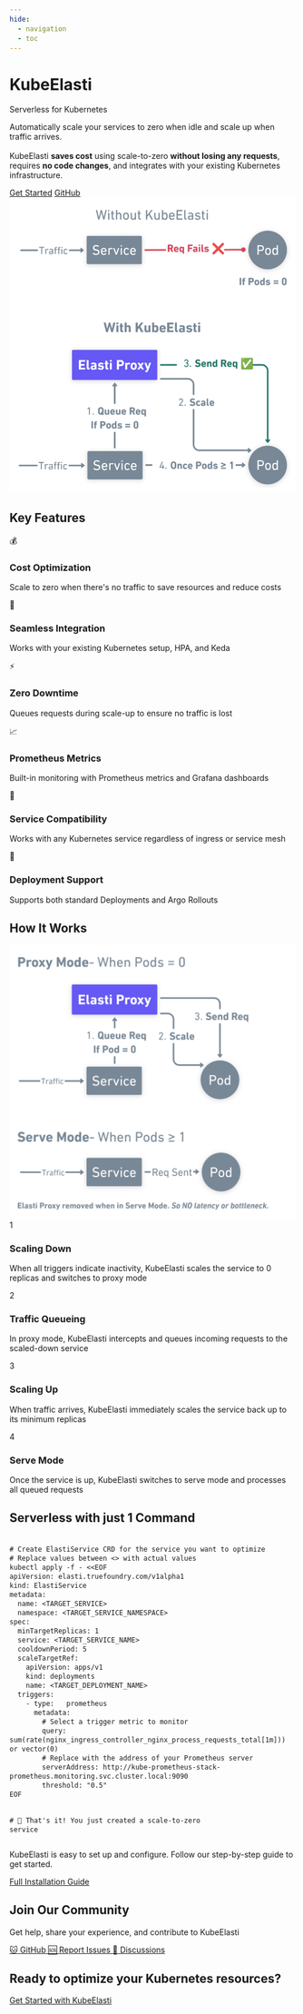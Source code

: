 ```yaml
---
hide:
  - navigation
  - toc
---
```


<!-- Hero Section -->
<div class="hero-section">
  <div class="hero-content">
  <div class="hero-logo-title">
    <!-- <img src="images/logo/logo_theme_200x200.png" alt="KubeElasti Logo" class="hero-logo"> -->
     <h1 class="hero-title">KubeElasti</h1>
    </div>
    <p class="hero-subtitle">Serverless for Kubernetes</p>
    <p class="hero-description">Automatically scale your services to zero when idle and scale up when traffic arrives.
    <br><br>
    KubeElasti <b>saves cost</b> using scale-to-zero <b>without losing any requests</b>, requires <b>no code changes</b>, and integrates with your existing Kubernetes infrastructure.</p>
    <div class="hero-buttons">
      <a href="/src/gs-getting-started/" class="md-button md-button--primary">Get Started</a>
      <a href="https://github.com/truefoundry/KubeElasti" class="md-button">GitHub</a>
    </div>
  </div>
  <div class="hero-image">
    <img src="images/hero.png" alt="Illustration of KubeElasti scale-to-zero lifecycle">
  </div>
</div>

<!-- Companies Section -->
<!-- <div class="companies-section">
  <h2>Trusted By</h2>
  <div class="company-logos">
    <div class="company-logo placeholder">
      <img src="images/companies/truefoundry.png" alt="Truefoundry Logo">
    </div>
  </div>
</div> -->

<!-- Features Section -->
<div class="features-section">
  <h2>Key Features</h2>
  <div class="features-grid">
    <div class="feature-card">
      <div class="feature-icon">💰</div>
      <h3>Cost Optimization</h3>
      <p>Scale to zero when there's no traffic to save resources and reduce costs</p>
    </div>
    <div class="feature-card">
      <div class="feature-icon">🔄</div>
      <h3>Seamless Integration</h3>
      <p>Works with your existing Kubernetes setup, HPA, and Keda</p>
    </div>
    <div class="feature-card">
      <div class="feature-icon">⚡</div>
      <h3>Zero Downtime</h3>
      <p>Queues requests during scale-up to ensure no traffic is lost</p>
    </div>
    <div class="feature-card">
      <div class="feature-icon">📈</div>
      <h3>Prometheus Metrics</h3>
      <p>Built-in monitoring with Prometheus metrics and Grafana dashboards</p>
    </div>
    <div class="feature-card">
      <div class="feature-icon">🔌</div>
      <h3>Service Compatibility</h3>
      <p>Works with any Kubernetes service regardless of ingress or service mesh</p>
    </div>
    <div class="feature-card">
      <div class="feature-icon">🚀</div>
      <h3>Deployment Support</h3>
      <p>Supports both standard Deployments and Argo Rollouts</p>
    </div>
  </div>
</div>

<!-- How It Works Section -->
<div class="how-it-works-section">
  <h2>How It Works</h2>
  <div class="how-it-works-content">
    <div class="how-it-works-image">
      <img src="images/modes.png" alt="Diagram illustrating KubeElasti proxy and serve modes">
    </div>
    <div class="how-it-works-steps">
      <div class="step">
        <div class="step-number">1</div>
        <div class="step-content">
          <h3>Scaling Down</h3>
          <p>When all triggers indicate inactivity, KubeElasti scales the service to 0 replicas and switches to proxy mode</p>
        </div>
      </div>
      <div class="step">
        <div class="step-number">2</div>
        <div class="step-content">
          <h3>Traffic Queueing</h3>
          <p>In proxy mode, KubeElasti intercepts and queues incoming requests to the scaled-down service</p>
        </div>
      </div>
      <div class="step">
        <div class="step-number">3</div>
        <div class="step-content">
          <h3>Scaling Up</h3>
          <p>When traffic arrives, KubeElasti immediately scales the service back up to its minimum replicas</p>
        </div>
      </div>
      <div class="step">
        <div class="step-number">4</div>
        <div class="step-content">
          <h3>Serve Mode</h3>
          <p>Once the service is up, KubeElasti switches to serve mode and processes all queued requests</p>
        </div>
      </div>
    </div>
  </div>
</div>

<!-- Get Started Section -->
<div class="get-started-section">
  <h2>Serverless with just 1 Command</h2>
  <div class="get-started-steps">
    <div class="code-block">
      <pre><code> 
<span class="gray"># Create ElastiService CRD for the service you want to optimize</span>
<span class="gray"># Replace values between <> with actual values</span>
kubectl apply -f - &lt;&lt;EOF <span class="blue">
apiVersion: <span class="green">elasti.truefoundry.com/v1alpha1</span>
kind: <span class="green">ElastiService</span>
metadata:
  name: <span class="yellow">&lt;TARGET_SERVICE&gt;</span>
  namespace: <span class="yellow">&lt;TARGET_SERVICE_NAMESPACE&gt;</span>
spec:
  minTargetReplicas: <span class="green">1</span>
  service: <span class="yellow">&lt;TARGET_SERVICE_NAME&gt;</span>
  cooldownPeriod: <span class="green">5</span>
  scaleTargetRef:
    apiVersion: <span class="green">apps/v1</span>
    kind: <span class="green">deployments</span>
    name: <span class="yellow">&lt;TARGET_DEPLOYMENT_NAME&gt;</span>
  triggers:
    - type:   <span class="green">prometheus</span>
      metadata:
        <span class="gray"># Select a trigger metric to monitor</span>
        query: <span class="green">sum(rate(nginx_ingress_controller_nginx_process_requests_total[1m])) or vector(0)</span>
        <span class="gray"># Replace with the address of your Prometheus server</span>
        serverAddress: <span class="green">http://kube-prometheus-stack-prometheus.monitoring.svc.cluster.local:9090</span>
        threshold: <span class="green">"0.5"</span>
</span>EOF

<span class="gray"># 🎉 That's it! You just created a scale-to-zero service</span>
</code></pre>
    </div>
  </div>
       <div class="get-started-content">
      <p>KubeElasti is easy to set up and configure. Follow our step-by-step guide to get started.</p>
      <a href="/src/gs-getting-started/" class="md-button md-button--primary">Full Installation Guide</a>
    </div>
</div>

<!-- Community Section -->
<div class="community-section">
  <h2>Join Our Community</h2>
  <p>Get help, share your experience, and contribute to KubeElasti</p>
  <div class="community-links">
    <a href="https://github.com/truefoundry/KubeElasti" class="community-link">
      <span class="community-icon">🐱</span>
      <span class="community-text">GitHub</span>
    </a>
    <a href="https://github.com/truefoundry/KubeElasti/issues" class="community-link">
      <span class="community-icon">🆘</span>
      <span class="community-text">Report Issues</span>
    </a>
    <a href="https://github.com/truefoundry/KubeElasti/discussions" class="community-link">
      <span class="community-icon">💬</span>
      <span class="community-text">Discussions</span>
    </a>
  </div>
</div>

<div class="footer-cta">
  <h2>Ready to optimize your Kubernetes resources?</h2>
  <a href="/src/gs-getting-started/" class="md-button md-button--primary">Get Started with KubeElasti</a>
</div>
